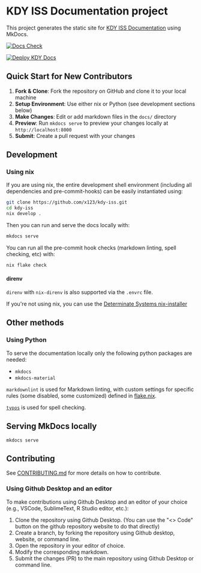 # KDY ISS Documentation project

This project generates the static site for [KDY ISS
Documentation](https://x123.github.io/kdy-iss/) using MkDocs.

[![Docs Check](https://github.com/x123/kdy-iss/actions/workflows/check.yml/badge.svg)](https://github.com/x123/kdy-iss/actions/workflows/check.yml)

[![Deploy KDY Docs](https://github.com/x123/kdy-iss/actions/workflows/deploy.yml/badge.svg)](https://github.com/x123/kdy-iss/actions/workflows/deploy.yml)

## Quick Start for New Contributors

1. **Fork & Clone**: Fork the repository on GitHub and clone it to your local machine
2. **Setup Environment**: Use either nix or Python (see development sections below)
3. **Make Changes**: Edit or add markdown files in the `docs/` directory
4. **Preview**: Run `mkdocs serve` to preview your changes locally at `http://localhost:8000`
5. **Submit**: Create a pull request with your changes

## Development

### Using nix

If you are using nix, the entire development shell environment (including all
dependencies and pre-commit-hooks) can be easily instantiated using:

```bash
git clone https://github.com/x123/kdy-iss.git
cd kdy-iss
nix develop .
```

Then you can run and serve the docs locally with:

```bash
mkdocs serve
```

You can run all the pre-commit hook checks (markdown linting, spell checking,
etc) with:

```bash
nix flake check
```

#### direnv

`direnv` with `nix-direnv` is also supported via the `.envrc` file.

If you're not using nix, you can use the [Determinate Systems
nix-installer](https://github.com/DeterminateSystems/nix-installer)

## Other methods

### Using Python

To serve the documentation locally only the following python packages are
needed:

- `mkdocs`
- `mkdocs-material`

`markdownlint` is used for Markdown linting, with custom settings for specific
rules (some disabled, some customized) defined in [flake.nix](flake.nix#L30).

[`typos`](https://github.com/crate-ci/typos) is used for spell checking.

## Serving MkDocs locally

`mkdocs serve`

## Contributing

See [CONTRIBUTING.md](CONTRIBUTING.md) for more details on how to contribute.

### Using Github Desktop and an editor

To make contributions using Github Desktop and an editor of your choice (e.g.,
VSCode, SublimeText, R Studio editor, etc.):

1. Clone the repository using Github Desktop. (You can use the "<> Code" button
   on the github repository website to do that directly)
2. Create a branch, by forking the repository using Github desktop, website, or
   command line.
3. Open the repository in your editor of choice.
4. Modify the corresponding markdown.
5. Submit the changes (PR) to the main repository using Github Desktop or
   command line.
